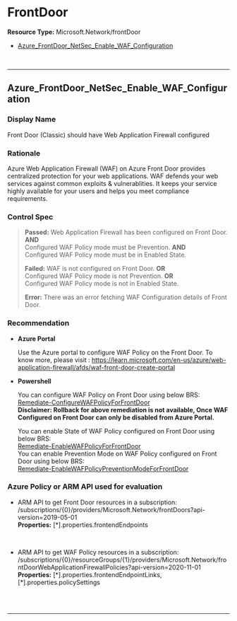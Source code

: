 # FrontDoor

**Resource Type:** Microsoft.Network/frontDoor 

<!-- TOC -->

- [Azure_FrontDoor_NetSec_Enable_WAF_Configuration](#azure_frontdoor_netsec_enable_waf_configuration)


<!-- /TOC -->
<br/>

___ 

## Azure_FrontDoor_NetSec_Enable_WAF_Configuration 

### Display Name 
Front Door (Classic) should have Web Application Firewall configured

### Rationale 
Azure Web Application Firewall (WAF) on Azure Front Door provides centralized protection for your web applications. WAF defends your web services against common exploits & vulnerablities. It keeps your service highly available for your users and helps you meet compliance requirements.

 ### Control Spec 

> **Passed:** 
> Web Application Firewall has been configured on Front Door. <b>AND</b> </br>
> Configured WAF Policy mode must be Prevention. <b>AND</b> </br> 
> Configured WAF Policy mode must be in Enabled State. </br> 
> 
> **Failed:** 
> WAF is not configured on Front Door. <b>OR</b>  </br> 
> Configured WAF Policy mode is not Prevention. <b>OR</b> </br> 
> Configured WAF Policy mode is not in Enabled State. </br> 
> 
> **Error:** 
> There was an error fetching WAF Configuration details of Front Door.
> 
### Recommendation 
- **Azure Portal** 

	 Use the Azure portal to configure WAF Policy on the Front Door.
	 To know more, please visit : https://learn.microsoft.com/en-us/azure/web-application-firewall/afds/waf-front-door-create-portal
	 <br/>
	 
- **Powershell** 	

	You can configure WAF Policy on Front Door using below BRS:<br/>
	 [Remediate-ConfigureWAFPolicyForFrontDoor](../../Scripts/RemediationScripts/Remediate-ConfigureWAFPolicyForFrontDoor.ps1) <br/>
	 <b>Disclaimer: Rollback for above remediation is not available, Once WAF Configured on Front Door can only be disabled from Azure Portal. </b><br/>
	 
	 You can enable State of WAF Policy configured on Front Door using below BRS:  <br/>
	 [Remediate-EnableWAFPolicyForFrontDoor](../../Scripts/RemediationScripts/Remediate-EnableWAFPolicyForFrontDoor.ps1) <br/>
	 You can enable Prevention Mode on WAF Policy configured on Front Door using below BRS:  <br/>
	 [Remediate-EnableWAFPolicyPreventionModeForFrontDoor](../../Scripts/RemediationScripts/Remediate-EnableWAFPolicyPreventionModeForFrontDoor.ps1) <br/>

### Azure Policy or ARM API used for evaluation 

- ARM API to get Front Door resources in a subscription: /subscriptions/{0}/providers/Microsoft.Network/frontDoors?api-version=2019-05-01<br />
**Properties:** [*].properties.frontendEndpoints
 <br />

- ARM API to get WAF Policy resources in a subscription: /subscriptions/{0}/resourceGroups/{1}/providers/Microsoft.Network/frontDoorWebApplicationFirewallPolicies?api-version=2020-11-01<br />
**Properties:** [*].properties.frontendEndpointLinks, [\*].properties.policySettings
 <br />

<br />

___ 


